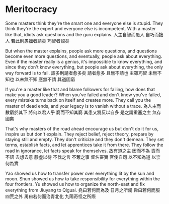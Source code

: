 # Meritocracy

Some masters think they're the smart one and everyone else is stupid.
They think they're the expert and everyone else is incompetent.
With a master like that, idiots ask questions
and the guru explains.
人主自智而愚人
自巧而拙人
若此則愚拙者請矣
巧智者詔矣

But when the master explains, people ask more questions,
and questions become even more questions,
and eventually, people ask about everything.
Even if the master really is a genius,
it's impossible to know everything,
and since they don't know everything,
but people ask about everything,
the only way forward is to fail.
詔多則請者愈多矣
請者愈多
且無不請也
主雖巧智
未無不知也
以未無不知
應無不請
其道固窮

If you're a master like that and blame followers for failing,
how does that make you a good leader?
When you've failed and don't know you've failed,
every mistake turns back on itself and creates more.
They call you the master of dead ends,
and your legacy is to vanish without a trace.
為人主而數窮於其下
將何以君人乎
窮而不知其窮
其患又將反以自多
是之謂重塞之主
無存國矣

That's why masters of the road ahead
encourage us but don't do it for us,
inspire us but don't explain.
They reject belief, reject theory,
prepare by staying still and empty.
They don't criticize
and they don't demean.
They set terms, establish facts,
and let apprentices take it from there.
They follow the road in ignorance,
let facts speak for themselves.
故有道之主
因而不為
責而不詔
去想去意
靜虛以待
不伐之言
不奪之事
督名審實
官使自司
以不知為道
以柰何為實

Yao showed us how to transfer power
over everything lit by the sun and moon.
Shun showed us how to take responsibility
for everything within the four frontiers.
Yu showed us how to organize the north-east and fix
everything from Jiuyang to Qiguai.
堯曰若何而為及
日月之所燭
舜曰若何而服
四荒之外
禹曰若何而治青北化
九陽奇怪之所際
